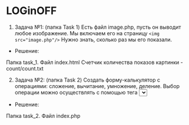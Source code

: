# LOGinOFF

1. Задача №1: (папка Task 1)
Есть файл image.php, пусть он выводит любое изображение.
Мы включаем его на страницу `<img src="image.php"/>` Нужно знать, сколько раз мы его показали.

* Решение: 

Папка task_1. 
Файл index.html
Счетчик количества показов картинки - count/count.txt

2. Задача №2: (папка Task 2)
Создать форму-калькулятор c операциями: сложение, вычитание, умножение, деление. Выбор операции можно осуществлять с помощью тега <select>.

* Решение: 

Папка task_2. 
Файл index.php


